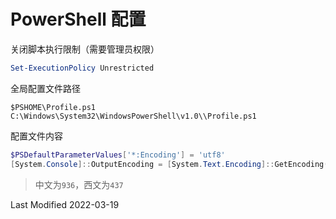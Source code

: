 # PowerShell 配置

关闭脚本执行限制（需要管理员权限）

```powershell
Set-ExecutionPolicy Unrestricted
```

全局配置文件路径

```
$PSHOME\Profile.ps1
C:\Windows\System32\WindowsPowerShell\v1.0\\Profile.ps1
```

配置文件内容

```powershell
$PSDefaultParameterValues['*:Encoding'] = 'utf8'
[System.Console]::OutputEncoding = [System.Text.Encoding]::GetEncoding(65001)
```

> 中文为`936`，西文为`437`

Last Modified 2022-03-19

